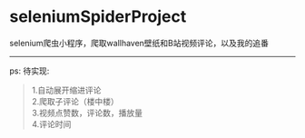 # seleniumSpiderProject
selenium爬虫小程序，爬取wallhaven壁纸和B站视频评论，以及我的追番

***
ps:
  待实现:
  > 1.自动展开缩进评论  
  > 2.爬取子评论（楼中楼）  
  > 3.视频点赞数，评论数，播放量  
  > 4.评论时间  
